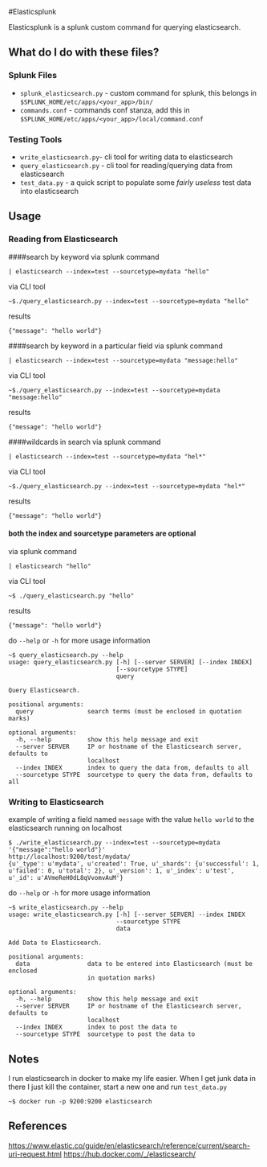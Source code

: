 #Elasticsplunk

Elasticsplunk is a splunk custom command for querying elasticsearch.

## What do I do with these files?
### Splunk Files
- `splunk_elasticsearch.py` - custom command for splunk, this belongs in `$SPLUNK_HOME/etc/apps/<your_app>/bin/`
- `commands.conf` - commands conf stanza, add this in `$SPLUNK_HOME/etc/apps/<your_app>/local/command.conf`

### Testing Tools
- `write_elasticsearch.py`- cli tool for writing data to elasticsearch
- `query_elasticsearch.py` - cli tool for reading/querying data from elasticsearch
- `test_data.py` - a quick script to populate some *fairly useless* test data into elasticsearch

## Usage
### Reading from Elasticsearch

####search by keyword
via splunk command
```
| elasticsearch --index=test --sourcetype=mydata "hello"
```
via CLI tool
```
~$./query_elasticsearch.py --index=test --sourcetype=mydata "hello"
```
results
```
{"message": "hello world"}
```
####search by keyword in a particular field
via splunk command
```
| elasticsearch --index=test --sourcetype=mydata "message:hello"
```
via CLI tool
```
~$./query_elasticsearch.py --index=test --sourcetype=mydata "message:hello"
```
results
```
{"message": "hello world"}
```
####wildcards in search
via splunk command
```
| elasticsearch --index=test --sourcetype=mydata "hel*"
```
via CLI tool
```
~$./query_elasticsearch.py --index=test --sourcetype=mydata "hel*"
```
results
```
{"message": "hello world"}
```
#### both the index and sourcetype parameters are optional
via splunk command
```
| elasticsearch "hello"
```
via CLI tool
```
~$ ./query_elasticsearch.py "hello"
```
results
```
{"message": "hello world"}
```
do `--help` or `-h` for more usage information
```#
~$ query_elasticsearch.py --help
usage: query_elasticsearch.py [-h] [--server SERVER] [--index INDEX]
                              [--sourcetype STYPE]
                              query
                              
Query Elasticsearch.

positional arguments:
  query               search terms (must be enclosed in quotation marks)

optional arguments:
  -h, --help          show this help message and exit
  --server SERVER     IP or hostname of the Elasticsearch server, defaults to
                      localhost
  --index INDEX       index to query the data from, defaults to all
  --sourcetype STYPE  sourcetype to query the data from, defaults to all
```

### Writing to Elasticsearch
example of writing a field named `message` with the value `hello world` to the elasticsearch running on localhost
```
$ ./write_elasticsearch.py --index=test --sourcetype=mydata '{"message":"hello world"}'
http://localhost:9200/test/mydata/
{u'_type': u'mydata', u'created': True, u'_shards': {u'successful': 1, u'failed': 0, u'total': 2}, u'_version': 1, u'_index': u'test', u'_id': u'AVmeReH0dL8qVvomvAuM'}
```

do `--help` or `-h` for more usage information
```
~$ write_elasticsearch.py --help
usage: write_elasticsearch.py [-h] [--server SERVER] --index INDEX
                              --sourcetype STYPE
                              data

Add Data to Elasticsearch.

positional arguments:
  data                data to be entered into Elasticsearch (must be enclosed
                      in quotation marks)

optional arguments:
  -h, --help          show this help message and exit
  --server SERVER     IP or hostname of the Elasticsearch server, defaults to
                      localhost
  --index INDEX       index to post the data to
  --sourcetype STYPE  sourcetype to post the data to
```

## Notes
I run elasticsearch in docker to make my life easier.  When I get junk data in there I just kill the container, start a new one and run `test_data.py`

```
~$ docker run -p 9200:9200 elasticsearch
```

## References
https://www.elastic.co/guide/en/elasticsearch/reference/current/search-uri-request.html
https://hub.docker.com/_/elasticsearch/
